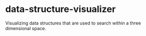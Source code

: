 # data-structure-visualizer
Visualizing data structures that are used to search within a three dimensional space.
